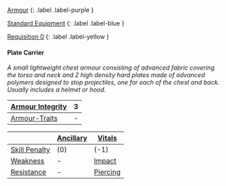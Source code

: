 
[Armour](Game/Armour-List)
{: .label .label-purple }

[Standard Equipment](Game/Standard-Equipment)
{: .label .label-blue }

[Requisition 0](Game/Deployment#Requisition)
{: .label .label-yellow }
#### Plate Carrier
*A small lightweight chest armour consisting of advanced fabric covering the torso and neck and 2 high density hard plates made of advanced polymers designed to stop projectiles, one for each of the chest and back. Usually includes a helmet or hood.*

| [Armour Integrity](Game/Core/Armour#Armour%20Integrity) | 3 |
| :---- | :---- |
| [Armour-Traits](Game/Core/Armour-Traits) | - |

|                                                            | [Ancillary](Game/Core/Injury#Ancillary) | [Vitals](Game/Core/Injury#Vitals) |
| ---------------------------------------------------------- | --------------------------------------- | --------------------------------- |
| [Skill Penalty](Game/Core/Armour#Skill%20Penalty)          | (0)                                     | (-1)                               |
| [Weakness](Game/Core/Armour#Weakness%20and%20Resistance)   | -                                     | [Impact](Game/Core/Injury#Impact)                                  |
| [Resistance](Game/Core/Armour#Weakness%20and%20Resistance) | -                                       | [Piercing](Game/Core/Injury#Piercing)                                  |

